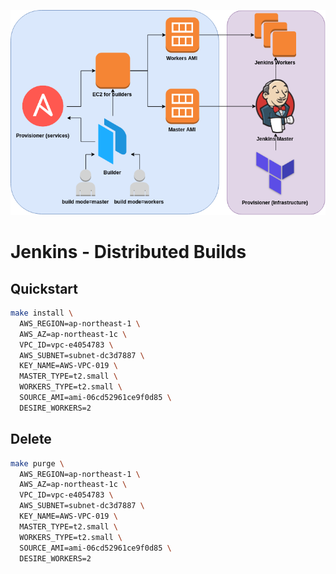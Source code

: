 ![IMAGE](docs/img/logo.png)

# Jenkins - Distributed Builds

## Quickstart

```bash
make install \
  AWS_REGION=ap-northeast-1 \
  AWS_AZ=ap-northeast-1c \
  VPC_ID=vpc-e4054783 \
  AWS_SUBNET=subnet-dc3d7887 \
  KEY_NAME=AWS-VPC-019 \
  MASTER_TYPE=t2.small \
  WORKERS_TYPE=t2.small \
  SOURCE_AMI=ami-06cd52961ce9f0d85 \
  DESIRE_WORKERS=2
```

## Delete

```bash
make purge \
  AWS_REGION=ap-northeast-1 \
  AWS_AZ=ap-northeast-1c \
  VPC_ID=vpc-e4054783 \
  AWS_SUBNET=subnet-dc3d7887 \
  KEY_NAME=AWS-VPC-019 \
  MASTER_TYPE=t2.small \
  WORKERS_TYPE=t2.small \
  SOURCE_AMI=ami-06cd52961ce9f0d85 \
  DESIRE_WORKERS=2
```